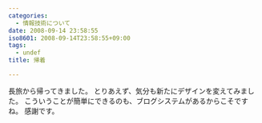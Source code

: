 ```yaml
---
categories:
  - 情報技術について
date: 2008-09-14 23:58:55
iso8601: 2008-09-14T23:58:55+09:00
tags:
  - undef
title: 帰着

---
```


長旅から帰ってきました。
とりあえず、気分も新たにデザインを変えてみました。
こういうことが簡単にできるのも、ブログシステムがあるからこそですね。
感謝です。
    	